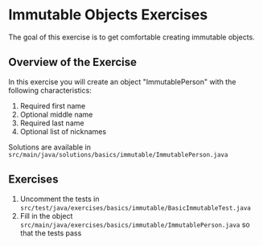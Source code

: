 # Immutable Objects Exercises

The goal of this exercise is to get comfortable creating immutable objects.

## Overview of the Exercise

In this exercise you will create an object "ImmutablePerson" with the following characteristics:

1. Required first name
2. Optional middle name
3. Required last name
4. Optional list of nicknames

Solutions are available in `src/main/java/solutions/basics/immutable/ImmutablePerson.java` 

## Exercises

1. Uncomment the tests in `src/test/java/exercises/basics/immutable/BasicImmutableTest.java`
2. Fill in the object `src/main/java/exercises/basics/immutable/ImmutablePerson.java` so that the tests pass
